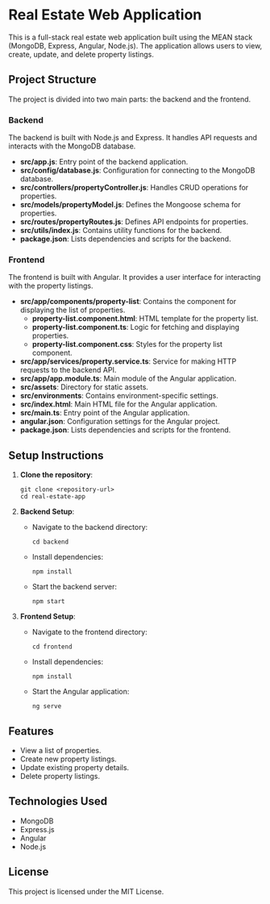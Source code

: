 # Real Estate Web Application

This is a full-stack real estate web application built using the MEAN stack (MongoDB, Express, Angular, Node.js). The application allows users to view, create, update, and delete property listings.

## Project Structure

The project is divided into two main parts: the backend and the frontend.

### Backend

The backend is built with Node.js and Express. It handles API requests and interacts with the MongoDB database.

- **src/app.js**: Entry point of the backend application.
- **src/config/database.js**: Configuration for connecting to the MongoDB database.
- **src/controllers/propertyController.js**: Handles CRUD operations for properties.
- **src/models/propertyModel.js**: Defines the Mongoose schema for properties.
- **src/routes/propertyRoutes.js**: Defines API endpoints for properties.
- **src/utils/index.js**: Contains utility functions for the backend.
- **package.json**: Lists dependencies and scripts for the backend.

### Frontend

The frontend is built with Angular. It provides a user interface for interacting with the property listings.

- **src/app/components/property-list**: Contains the component for displaying the list of properties.
  - **property-list.component.html**: HTML template for the property list.
  - **property-list.component.ts**: Logic for fetching and displaying properties.
  - **property-list.component.css**: Styles for the property list component.
- **src/app/services/property.service.ts**: Service for making HTTP requests to the backend API.
- **src/app/app.module.ts**: Main module of the Angular application.
- **src/assets**: Directory for static assets.
- **src/environments**: Contains environment-specific settings.
- **src/index.html**: Main HTML file for the Angular application.
- **src/main.ts**: Entry point of the Angular application.
- **angular.json**: Configuration settings for the Angular project.
- **package.json**: Lists dependencies and scripts for the frontend.

## Setup Instructions

1. **Clone the repository**:
   ```
   git clone <repository-url>
   cd real-estate-app
   ```

2. **Backend Setup**:
   - Navigate to the backend directory:
     ```
     cd backend
     ```
   - Install dependencies:
     ```
     npm install
     ```
   - Start the backend server:
     ```
     npm start
     ```

3. **Frontend Setup**:
   - Navigate to the frontend directory:
     ```
     cd frontend
     ```
   - Install dependencies:
     ```
     npm install
     ```
   - Start the Angular application:
     ```
     ng serve
     ```

## Features

- View a list of properties.
- Create new property listings.
- Update existing property details.
- Delete property listings.

## Technologies Used

- MongoDB
- Express.js
- Angular
- Node.js

## License

This project is licensed under the MIT License.